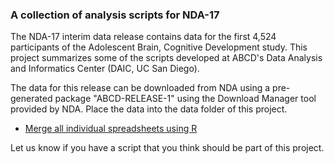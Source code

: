 ### A collection of analysis scripts for NDA-17

The NDA-17 interim data release contains data for the first 4,524 participants of the Adolescent Brain, Cognitive Development study. This project summarizes some of the scripts developed at ABCD's Data Analysis and Informatics Center (DAIC, UC San Diego).

The data for this release can be downloaded from NDA using a pre-generated package "ABCD-RELEASE-1" using the Download Manager tool provided by NDA. Place the data into the data folder of this project.

 - [Merge all individual spreadsheets using R](notebooks/general/merge_data.md)


Let us know if you have a script that you think should be part of this project.

